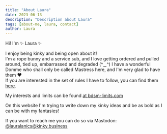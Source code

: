 ```yaml
---
title: "About Laura"
date: 2023-06-13
description: "Description about Laura"
tags: [about-me, laura, contact]
author: Laura
---
```


Hi! I'm ✨ Laura ✨

I enjoy being kinky and being open about it!  
I'm a rope bunny and a service sub, and I love getting ordered and pulled around, tied up, embarrassed and degraded (^‿^) I have a wonderful Domme who shall only be called Mastress here, and I'm very glad to have them ♥️  
If you are interested in the set of rules I have to follow, you can find them [here](/rules/).

My interests and limits can be found [at bdsm-limits.com](https://bdsm-limits.com/#YYYYMYYYNNNYYYYNNNNNNYYYNYYYYYYYYYYCCYCYYCYCCYYYCYCYYCYYYYYYCCMNNCCMYYYYMNNNYNYCYCYYYYNNNNNCCCNNNNCNYNNNNNNNNYCYNYYYCYYMCYYYMYYMYNYYCYMYMYYMNNMNNNNYYYYYMYYNNNYCYYYCNYNMYCYNCNNN)

On this website I'm trying to write down my kinky ideas and be as bold as I can be with my fantasies!

If you want to reach me you can do so via Mastodon: [@lauralanics@kinky.business](https://kinky.business/@lauralanics)